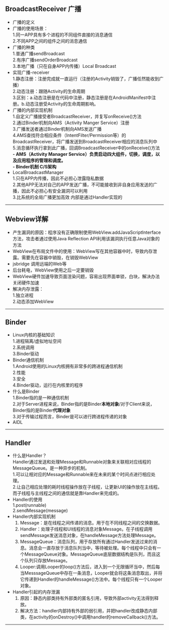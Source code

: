 ## BroadcastReceiver 广播 ##
- 广播的定义
- 广播的使用场景：  
	1.同一APP具有多个进程的不同组件直接的消息通信  
	2.不同APP之间的组件之间的消息通信
- 广播的种类  
	1.普通广播sendBroadcast  
	2.有序广播sendOrderBroadcast  
	3.本地广播（只在自身APP内传播）Local Broadcast
- 实现广播-receiver  
	1.静态注册：注册完成就一直运行（注册的Activity销毁了，广播任然能收到广播）  
	2.动态注册：跟随Activity的生命周期  
	3.区别：a.动态注册是在代码中注册，静态注册是在AndroidManifest中注册。b.动态注册受Activity的生命周期影响。
- 广播的内部实现机制  
	1.自定义广播接受者BroadcastReceiver，并复写onReceive()方法  
	2.通过Binder机制向AMS（Activity Manger Service）注册  
	3.广播发送者通过Binder机制向AMS发送广播  
	4.AMS查找符合相应条件（IntentFilter/Permission等）的BroadcastReceiver，将广播发送到BroadcastReceiver相应的消息队列中  
	5.消息循环执行拿到此广播，回调BroadcastReceiver中的onReceive()方法  
**- AMS（Activity Manager Service）负责启动四大组件，切换，调度，以及应用程序的管理和调度。**  
**- Binder机制 C/S架构**  
- LocalBroadcastManager  
	1.只在APP内传播，因此不必担心泄露隐私数据  
	2.其他APP无法对自己的APP发送广播，不可能接收到非自身应用发送的广播，因此不必担心有安全漏洞可以利用  
	3.比系统的全局广播更加高效 内部是通过Handler实现的  

----------
## Webview详解 ##

- 产生漏洞的原因：程序没有正确限制使用WebView.addJavaScriptInterface方法，攻击者通过使用Java Reflection API利用该漏洞执行任意Java对象的方法
- WebView在布局文件中的使用：WebView写在其他容器中时，导致内存泄露。需要先在容器中销毁，在销毁WebView
- jsbridge 调用远端的Web等
- 后台耗电，WebView使用之后一定要销毁
- WebView硬件加速导致页面渲染问题，容易出现界面单锁，白块，解决办法关闭硬件加速
- 解决内存泄露：  
	1.独立进程  
	2.动态添加WebView

----------
## Binder ##
- Linux内核的基础知识  
	1.进程隔离/虚拟地址空间  
	2.系统调用  
	3.Binder驱动
- Binder通信机制  
	1.Android使用的Linux内核拥有非常多的跨进程通信机制  
	2.性能  
	3.安全  
	4.Binder驱动，运行在内核里的程序
- 什么是Binder  
	1.Binder指的是一种通信机制  
	2.对于Server进程来说，Binder指的是Binder**本地对象**/对于Client来说，Binder指的是Binder**代理对象**  
	3.对于传输过程而言，Binder是可以进行跨进程传递的对象
- AIDL   
	

----------
## Handler ##
- 什么是Handler？  
	Handler通过发送和处理Message和Runnable对象来关联相对应线程的MessageQueue。是一种异步的机制。  
	1.可以让相对应的Message和Runnable来在未来的某个时间点进行相应处理。  
	2.让自己相应处理的耗时线程操作放在子线程，让更新UI的操作放在主线程。而子线程与主线程之间的通信就是靠Handler来完成的。
- Handler的使用  
	1.post(runnable)  
	2.sendMessage(message)
- Handler内部实现机制
	1. Message：是在线程之间传递的消息。用于在不同线程之间的交换数据。
	2. Handler：处理子线程和UI线程的消息对象Message。在子线程调用sendMessage发送消息对象，在handleMessage方法处理Message。
	3. MessageQueue：消息队列，用于存放所有通过Handler发送过来的消息。消息会一直存放于消息队列当中，等待被处理。每个线程中只会有一个MessageQueue对象。MessageQueue底层数据结构是队列，而且这个队列只存放Message。
	4. Looper:调用Looper的loop()方法后，进入到一个无限循环当中，然后每当MesssageQueue中存在一条消息，Looper就会将这条消息取出，并将它传递到Handler的handleMessage()方法中。每个线程只有一个Looper对象。
- Handler引起的内存泄漏 
	1. 原因：静态内部类持有外部类的匿名引用，导致外部activity无法得到释放。
	2. 解决方法：handler内部持有外部的弱引用，并把handler改成静态内部类，在activity的onDestroy()中调用handler的removeCallback()方法。

----------
